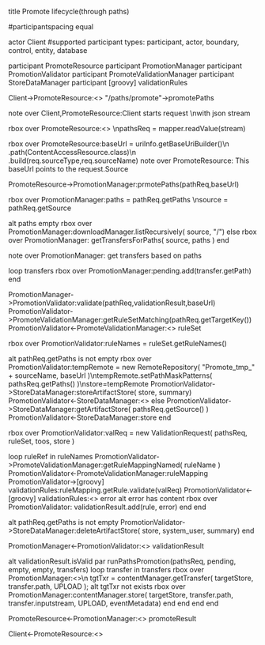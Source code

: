 title Promote lifecycle(through paths)

#participantspacing equal

actor Client
#supported participant types: participant, actor, boundary, control, entity, database

participant PromoteResource 
participant PromotionManager
participant PromotionValidator
participant PromoteValidationManager
participant StoreDataManager
participant [groovy] validationRules 


Client->PromoteResource:<<Request>> "/paths/promote"->promotePaths

note over Client,PromoteResource:Client starts request \nwith json stream

rbox over PromoteResource:<<PathsPromoteRequest>> \npathsReq = mapper.readValue(stream)

rbox over PromoteResource:baseUrl = uriInfo.getBaseUriBuilder()\n          .path(ContentAccessResource.class)\n          .build(req.sourceType,req.sourceName)
note over PromoteResource: This baseUrl points to the request.Source

PromoteResource->PromotionManager:prmotePaths(pathReq,baseUrl)

rbox over PromotionManager:paths = pathReq.getPaths \nsource = pathReq.getSource

alt paths empty
rbox over PromotionManager:downloadManager.listRecursively( source, "/")
else
rbox over PromotionManager: getTransfersForPaths( source, paths )
end

note over PromotionManager: get transfers based on paths

loop transfers
rbox over PromotionManager:pending.add(transfer.getPath)
end


PromotionManager->PromotionValidator:validate(pathReq,validationResult,baseUrl)
PromotionValidator->PromoteValidationManager:getRuleSetMatching(pathReq.getTargetKey())
PromotionValidator<-PromoteValidationManager:<<ValidationRuleSet>> ruleSet

rbox over PromotionValidator:ruleNames = ruleSet.getRuleNames()

alt pathReq.getPaths is not empty
rbox over PromotionValidator:tempRemote = new RemoteRepository(  "Promote_tmp_" + sourceName, baseUrl )\ntempRemote.setPathMaskPatterns( pathsReq.getPaths() )\nstore=tempRemote
PromotionValidator->StoreDataManager:storeArtifactStore( store, summary)
PromotionValidator<-StoreDataManager:<<success>>
else
PromotionValidator->StoreDataManager:getArtifactStore( pathsReq.getSource() )
PromotionValidator<-StoreDataManager:store
end

rbox over PromotionValidator:valReq = new ValidationRequest( pathsReq, ruleSet, toos, store )

loop ruleRef in ruleNames
PromotionValidator->PromoteValidationManager:getRuleMappingNamed( ruleName )
PromotionValidator<-PromoteValidationManager:ruleMapping
PromotionValidator->[groovy] validationRules:ruleMapping.getRule.validate(valReq)
PromotionValidator<-[groovy] validationRules:<<String>> error
  alt error has content
  rbox over PromotionValidator: validationResult.add(rule, error)
  end
end


alt pathReq.getPaths is not empty
PromotionValidator->StoreDataManager:deleteArtifactStore( store, system_user, summary)
end

PromotionManager<-PromotionValidator:<<ValidaionResult>> validationResult

alt validationResult.isValid
  par runPathsPromotion(pathsReq, pending, empty, empty, transfers)
    loop transfer in transfers
    rbox over PromotionManager:<<Transfer>>\n   tgtTxr = contentManager.getTransfer( targetStore, transfer.path, UPLOAD );
      alt tgtTxr not exists
      rbox over PromotionManager:contentManager.store( targetStore, transfer.path, transfer.inputstream, UPLOAD, eventMetadata)
      end
    end
  end
end

PromoteResource<-PromotionManager:<<PathsPromoteResult>> promoteResult


Client<-PromoteResource:<<Response>>
